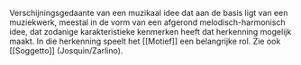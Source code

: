 Verschijningsgedaante van een muzikaal idee dat aan de basis ligt van een muziekwerk, meestal in de vorm van een afgerond melodisch-harmonisch idee, dat zodanige karakteristieke kenmerken heeft dat herkenning mogelijk maakt. In die herkenning speelt het [[Motief]] een belangrijke rol.
Zie ook [[Soggetto]] (Josquin/Zarlino).